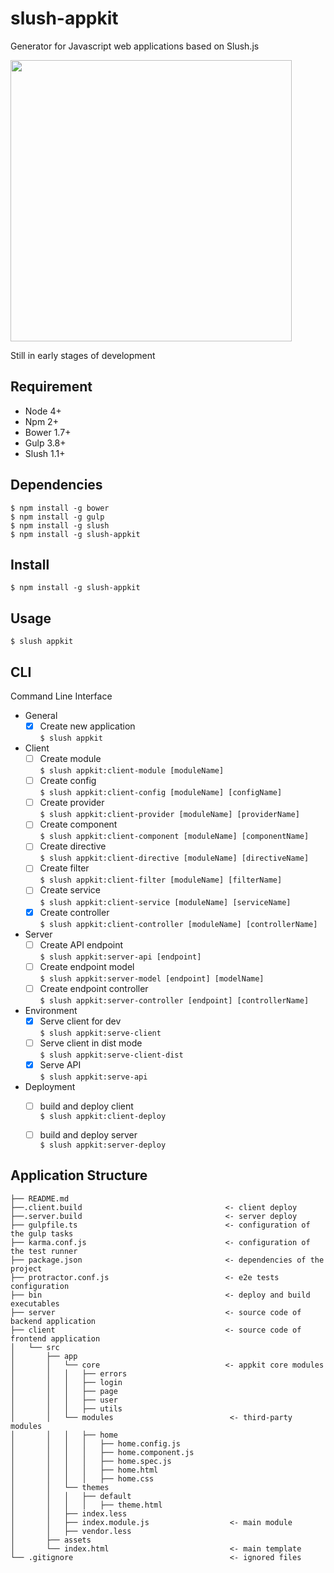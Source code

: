 # slush-appkit
Generator for Javascript web applications based on Slush.js

<img src="https://app-kit-assets.s3.amazonaws.com/mean-stack.png" width="450">

Still in early stages of development

## Requirement
- Node 4+
- Npm 2+
- Bower 1.7+
- Gulp 3.8+
- Slush 1.1+

## Dependencies

```
$ npm install -g bower
$ npm install -g gulp
$ npm install -g slush
$ npm install -g slush-appkit
```

## Install
```
$ npm install -g slush-appkit
```

## Usage
```
$ slush appkit
```

## CLI
Command Line Interface
- General
  - [x] Create new application      
  `$ slush appkit`  
- Client
  - [ ] Create module               
  `$ slush appkit:client-module [moduleName]`  
  - [ ] Create config               
  `$ slush appkit:client-config [moduleName] [configName]`  
  - [ ] Create provider             
  `$ slush appkit:client-provider [moduleName] [providerName]`  
  - [ ] Create component           
  `$ slush appkit:client-component [moduleName] [componentName]`
  - [ ] Create directive            
  `$ slush appkit:client-directive [moduleName] [directiveName]`
  - [ ] Create filter               
  `$ slush appkit:client-filter [moduleName] [filterName]`  
  - [ ] Create service              
  `$ slush appkit:client-service [moduleName] [serviceName]`  
  - [x] Create controller           
  `$ slush appkit:client-controller [moduleName] [controllerName]`
- Server
  - [ ] Create API endpoint        
  `$ slush appkit:server-api [endpoint]`  
  - [ ] Create endpoint model       
  `$ slush appkit:server-model [endpoint] [modelName]`  
  - [ ] Create endpoint controller  
  `$ slush appkit:server-controller [endpoint] [controllerName]`
- Environment
  - [x] Serve client for dev        
  `$ slush appkit:serve-client`  
  - [ ] Serve client in dist mode   
  `$ slush appkit:serve-client-dist`
  - [x] Serve API                
  `$ slush appkit:serve-api` 
- Deployment
  - [ ] build and deploy client     
  `$ slush appkit:client-deploy`  
  - [ ] build and deploy server     
  `$ slush appkit:server-deploy`  
  

## Application Structure

```
├── README.md
├──.client.build                                <- client deploy
├──.server.build                                <- server deploy
├── gulpfile.ts                                 <- configuration of the gulp tasks
├── karma.conf.js                               <- configuration of the test runner
├── package.json                                <- dependencies of the project
├── protractor.conf.js                          <- e2e tests configuration
├── bin                                         <- deploy and build executables
├── server                                      <- source code of backend application
├── client                                      <- source code of frontend application
│   └── src
│       ├── app
│       │   └── core                            <- appkit core modules
│       │   │   ├── errors
│       │   │   ├── login
│       │   │   ├── page
│       │   │   ├── user
│       │   │   ├── utils
│       │   └── modules                          <- third-party modules
│       │   │   ├── home
│       │   │   │   ├── home.config.js
│       │   │   │   ├── home.component.js
│       │   │   │   ├── home.spec.js
│       │   │   │   ├── home.html
│       │   │   │   ├── home.css
│       │   └── themes         
│       │   │   ├── default
│       │   │   │   ├── theme.html
│       │   ├── index.less
│       │   ├── index.module.js                  <- main module
│       │   ├── vendor.less
│       ├── assets
│       └── index.html                           <- main template
└── .gitignore                                   <- ignored files